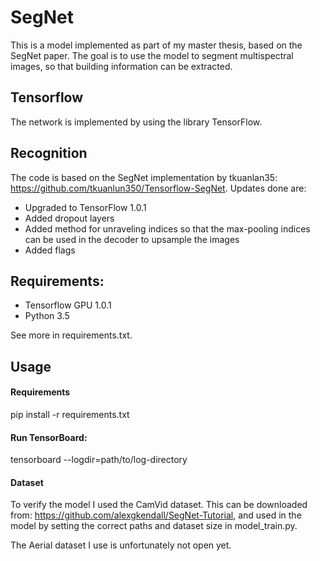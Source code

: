 
# SegNet

This is a model implemented as part of my master thesis, based on the SegNet paper. The goal is to use the model to segment multispectral images, so that building information can be extracted.


## Tensorflow
The network is implemented by using the library TensorFlow.

## Recognition
The code is based on the SegNet implementation by tkuanlan35: https://github.com/tkuanlun350/Tensorflow-SegNet. Updates done are: 
- Upgraded to TensorFlow 1.0.1
- Added dropout layers
- Added method for unraveling indices so that the max-pooling indices can be used in the decoder to upsample the images 
- Added flags

## Requirements:
- Tensorflow GPU 1.0.1
- Python 3.5

See more in requirements.txt.

## Usage
#### Requirements
pip install -r requirements.txt

#### Run TensorBoard:
tensorboard --logdir=path/to/log-directory

#### Dataset
To verify the model I used the CamVid dataset. This can be downloaded from: https://github.com/alexgkendall/SegNet-Tutorial, and used in the model by setting the correct paths and dataset size in model_train.py.

The Aerial dataset I use is unfortunately not open yet. 
